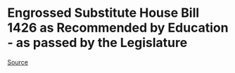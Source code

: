 # Engrossed Substitute House Bill 1426 as Recommended by Education - as passed by the Legislature

[Source](http://lawfilesext.leg.wa.gov/biennium/2021-22/Xml/Bills/House%20Passed%20Legislature/1426-S.PL.xml)